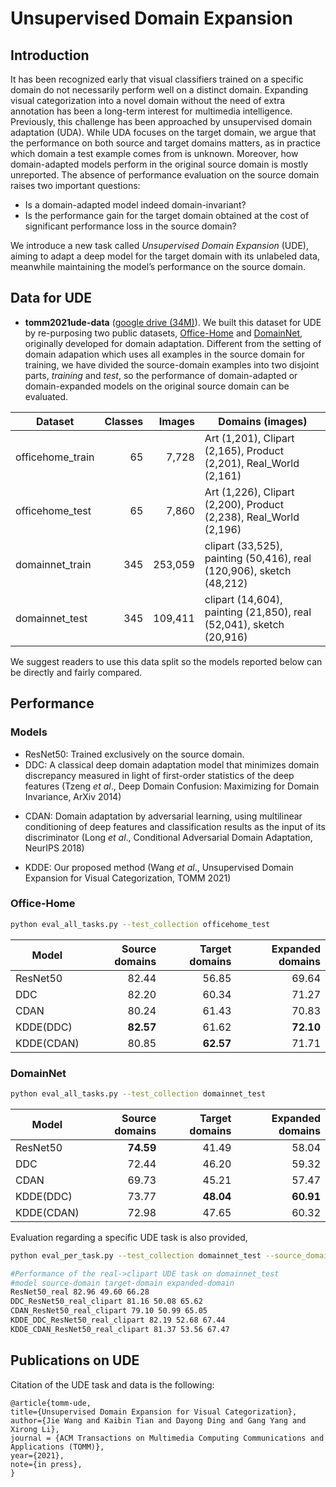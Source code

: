 
# Unsupervised Domain Expansion 

## Introduction

It has been recognized early that visual classifiers trained on a specific domain do not necessarily perform well on a distinct domain. Expanding visual categorization into a novel domain without the need of extra annotation has been a long-term interest for multimedia intelligence. Previously, this challenge has been approached by unsupervised domain adaptation (UDA). While UDA focuses on the target domain, we argue that the performance on both source and target domains matters, as in practice which domain a test example comes from is unknown. Moreover, how domain-adapted models perform in the original
source domain is mostly unreported. The absence of performance evaluation on the source domain raises two important questions: 
+ Is a domain-adapted model indeed domain-invariant? 
+ Is the performance gain for the target domain obtained at the cost of significant performance loss in the source domain? 

We introduce a new task called *Unsupervised Domain Expansion* (UDE), aiming to adapt a deep model for the target domain with its unlabeled data, meanwhile maintaining the model’s performance on the source domain. 


## Data for UDE

+ **tomm2021ude-data** ([google drive (34M)](https://drive.google.com/file/d/1dOHy5aoSl7oUd04EAuHm0uLb-xvnneNT/view?usp=sharing)). We built this dataset for UDE by re-purposing two public datasets, [Office-Home](https://www.hemanthdv.org/officeHomeDataset.html) and [DomainNet](http://ai.bu.edu/M3SDA/), originally developed for domain adaptation. Different from the setting of domain adapation which uses all examples in the source domain for training, we have divided the source-domain examples into two disjoint parts, *training* and *test*, so the performance of domain-adapted or domain-expanded models on the original source domain can be evaluated.

| Dataset          | Classes | Images  | Domains (images)                                                     |
|------------------|---------:|---------:|----------------------------------------------------------------------|
| officehome_train |      65 |   7,728 | Art (1,201), Clipart (2,165), Product (2,201), Real_World (2,161)    |
| officehome_test  |      65 |   7,860 | Art (1,226), Clipart (2,200), Product (2,238), Real_World (2,196)    |
| domainnet_train  |     345 | 253,059 | clipart (33,525), painting (50,416), real (120,906), sketch (48,212) |
| domainnet_test   |     345 | 109,411 | clipart (14,604), painting (21,850), real (52,041), sketch (20,916)  |

We suggest readers to use this data split so the models reported below can be directly and fairly compared.

## Performance



### Models

+ ResNet50: Trained exclusively on the source domain. 
+ DDC: A classical deep domain adaptation model that minimizes domain discrepancy measured in light of first-order statistics of the deep features (Tzeng *et al*., Deep Domain Confusion: Maximizing for Domain Invariance, ArXiv 2014)
* CDAN: Domain adaptation by adversarial learning, using multilinear conditioning of deep features and classification results as the input of its discriminator (Long *et al*., Conditional Adversarial Domain Adaptation, NeurIPS 2018)
+ KDDE: Our proposed method (Wang *et al*., Unsupervised Domain Expansion for Visual Categorization, TOMM 2021)

### Office-Home

```bash
python eval_all_tasks.py --test_collection officehome_test
```

| Model      | Source domains | Target domains | Expanded domains |
|------------|---------------:|---------------:|-----------------:|
| ResNet50   |         82.44 |         56.85 |           69.64 |
| DDC        |         82.20 |         60.34 |           71.27 |
| CDAN       |         80.24 |         61.43 |           70.83 |
| KDDE(DDC)  |         **82.57** |         61.62 |           **72.10** |
| KDDE(CDAN) |         80.85 |         **62.57** |           71.71 |


### DomainNet

```bash
python eval_all_tasks.py --test_collection domainnet_test
```


| Model      | Source domains | Target domains | Expanded domains |
|------------|---------------:|---------------:|-----------------:|
| ResNet50   |         **74.59** |         41.49 |           58.04 |
| DDC        |         72.44 |         46.20 |           59.32 |
| CDAN       |         69.73 |         45.21 |           57.47 |
| KDDE(DDC)  |         73.77 |         **48.04** |           **60.91** |
| KDDE(CDAN) |         72.98 |         47.65 |           60.32 |


Evaluation regarding a specific UDE task is also provided, 
```bash
python eval_per_task.py --test_collection domainnet_test --source_domain real --target_domain clipart

#Performance of the real->clipart UDE task on domainnet_test
#model source-domain target-domain expanded-domain
ResNet50_real 82.96 49.60 66.28
DDC_ResNet50_real_clipart 81.16 50.08 65.62
CDAN_ResNet50_real_clipart 79.10 50.99 65.05
KDDE_DDC_ResNet50_real_clipart 82.19 52.68 67.44
KDDE_CDAN_ResNet50_real_clipart 81.37 53.56 67.47
```



## Publications on UDE


Citation of the UDE task and data is the following:

```
@article{tomm-ude,      
title={Unsupervised Domain Expansion for Visual Categorization},    
author={Jie Wang and Kaibin Tian and Dayong Ding and Gang Yang and Xirong Li},     
journal = {ACM Transactions on Multimedia Computing Communications and Applications (TOMM)},   
year={2021},  
note={in press},  
}
```


